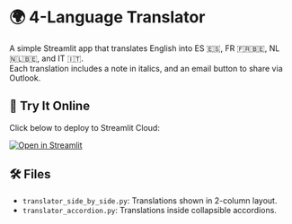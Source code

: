 # 🌍 4-Language Translator

A simple Streamlit app that translates English into ES 🇪🇸, FR 🇫🇷🇧🇪, NL 🇳🇱🇧🇪, and IT 🇮🇹.  
Each translation includes a note in italics, and an email button to share via Outlook.

## 🚀 Try It Online

Click below to deploy to Streamlit Cloud:

[![Open in Streamlit](https://static.streamlit.io/badges/streamlit_badge_black_white.svg)](https://share.streamlit.io/)

## 🛠 Files

- `translator_side_by_side.py`: Translations shown in 2-column layout.
- `translator_accordion.py`: Translations inside collapsible accordions.
